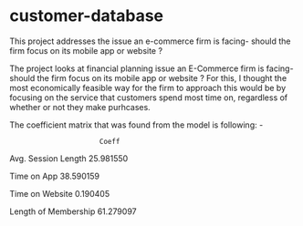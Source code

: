 # customer-database
This project addresses the issue an e-commerce firm is facing- should the firm focus on its mobile app or website ? 

The project looks at financial planning issue an E-Commerce firm is facing-should the firm focus on its mobile app or website ? 
For this, I thought the most economically feasible way for the firm to approach this would be by focusing on the service that customers spend most time on, regardless of whether or not they make purhcases. 

The coefficient matrix that was found from the model is following: -

                          Coeff
Avg. Session Length   25.981550

Time on App           38.590159

Time on Website        0.190405

Length of Membership  61.279097

